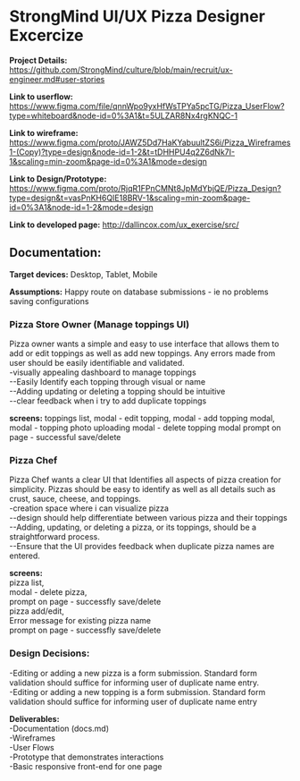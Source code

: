 # StrongMind UI/UX Pizza Designer Excercize
**Project Details:**
https://github.com/StrongMind/culture/blob/main/recruit/ux-engineer.md#user-stories

**Link to userflow:**
https://www.figma.com/file/qnnWpo9yxHfWsTPYa5pcTG/Pizza_UserFlow?type=whiteboard&node-id=0%3A1&t=5ULZAR8Nx4rgKNQC-1

**Link to wireframe:**
https://www.figma.com/proto/JAWZ5Dd7HaKYabuultZS6i/Pizza_Wireframes1-(Copy)?type=design&node-id=1-2&t=tDHHPU4q2Z6dNk7I-1&scaling=min-zoom&page-id=0%3A1&mode=design

**Link to Design/Prototype:**
https://www.figma.com/proto/RjqR1FPnCMNt8JpMdYbjQE/Pizza_Design?type=design&t=vasPnKH6QIE18BRV-1&scaling=min-zoom&page-id=0%3A1&node-id=1-2&mode=design

**Link to developed page:**
http://dallincox.com/ux_exercise/src/

## Documentation:
**Target devices:** Desktop, Tablet, Mobile

**Assumptions:**
Happy route on database submissions - ie no problems saving configurations

### Pizza Store Owner (Manage toppings UI)
Pizza owner wants a simple and easy to use interface that allows them to add or edit toppings as well as add new toppings. Any errors made from user should be easily identifiable and validated.<br/>
-visually appealing dashboard to manage toppings<br/>
--Easily Identify each topping through visual or name<br/>
--Adding updating or deleting a topping should be intuitive<br/>
--clear feedback when i try to add duplicate toppings<br/>

**screens:** 
toppings list, 
    modal - edit topping, 
    modal - add topping modal, 
    modal - topping photo uploading
    modal - delete topping modal
    prompt on page - successful save/delete


### Pizza Chef
Pizza Chef wants a clear UI that Identifies all aspects of pizza creation for simplicity. Pizzas should be easy to identify as well as all details such as crust, sauce, cheese, and toppings.<br/>
-creation space where i can visualize pizza<br/>
--design should help differentiate between various pizza and their toppings<br/>
--Adding, updating, or deleting a pizza, or its toppings, should be a straightforward process.<br/>
--Ensure that the UI provides feedback when duplicate pizza names are entered.

**screens:** <br/>
pizza list, <br/>
    modal - delete pizza,<br/>
    prompt on page - successfly save/delete<br/>
pizza add/edit, <br/>
    Error message for existing pizza name<br/>
    prompt on page - successfly save/delete<br/>

### Design Decisions: 
-Editing or adding a new pizza is a form submission. Standard form validation should suffice for informing user of duplicate name entry.
<br/>
-Editing or adding a new topping is a form submission. Standard form validation should suffice for informing user of duplicate name entry
    

**Deliverables:**<br/>
-Documentation (docs.md)<br/>
-Wireframes<br/>
-User Flows<br/>
-Prototype that demonstrates interactions<br/>
-Basic responsive front-end for one page